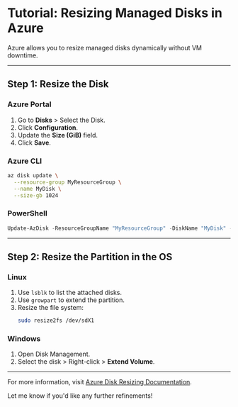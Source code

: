 # Tutorial: Resizing Managed Disks in Azure

Azure allows you to resize managed disks dynamically without VM downtime.

---

## **Step 1: Resize the Disk**

### **Azure Portal**
1. Go to **Disks** > Select the Disk.
2. Click **Configuration**.
3. Update the **Size (GiB)** field.
4. Click **Save**.

### **Azure CLI**
```bash
az disk update \
  --resource-group MyResourceGroup \
  --name MyDisk \
  --size-gb 1024
```

### **PowerShell**
```powershell
Update-AzDisk -ResourceGroupName "MyResourceGroup" -DiskName "MyDisk" -DiskSizeGB 1024
```

---

## **Step 2: Resize the Partition in the OS**

### **Linux**
1. Use `lsblk` to list the attached disks.
2. Use `growpart` to extend the partition.
3. Resize the file system:
   ```bash
   sudo resize2fs /dev/sdX1
   ```

### **Windows**
1. Open Disk Management.
2. Select the disk > Right-click > **Extend Volume**.

---

For more information, visit [Azure Disk Resizing Documentation](https://learn.microsoft.com/en-us/azure/virtual-machines/disks-resize).

Let me know if you'd like any further refinements!